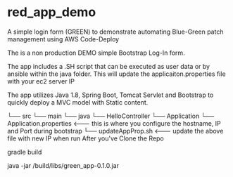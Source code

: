 # red_app_demo
A simple login form (GREEN) to demonstrate automating Blue-Green patch management using AWS Code-Deploy

The is a non production DEMO simple Bootstrap Log-In form.

The app includes a .SH script that can be executed as user data or by ansible within the java folder. This will update the applicaiton.properties file with your ec2 server IP 

The app utilizes Java 1.8, Spring Boot, Tomcat Servlet and Bootstrap to quickly deploy a MVC model with Static content. 

└── src
    └── main
        └── java
            └── HelloController
            └── Application
            └── Application.properties <--- this is where you configure the hostname, IP and Port during bootstrap 
            └── updateAppProp.sh <--- update the above file with new IP when run 
After you've Clone the Repo 
 
gradle build

java -jar /build/libs/green_app-0.1.0.jar


 
 
